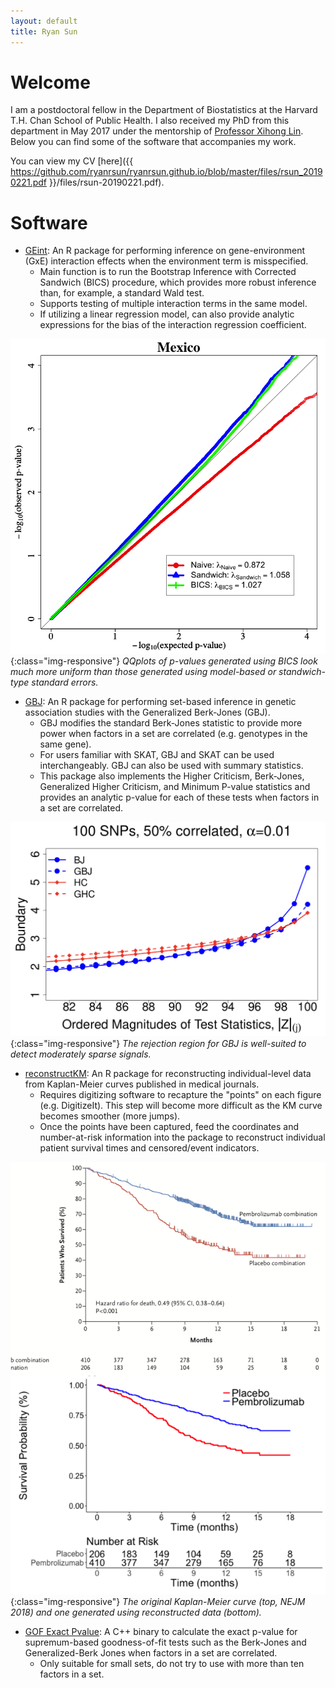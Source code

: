 ```yaml
---
layout: default
title: Ryan Sun
---
```


# Welcome

I am a postdoctoral fellow in the Department of Biostatistics at the Harvard T.H. Chan School of Public Health.
I also received my PhD from this department in May 2017 under the mentorship of [Professor Xihong Lin](https://content.sph.harvard.edu/xlin/).
Below you can find some of the software that accompanies my work.

You can view my CV [here]({{ https://github.com/ryanrsun/ryanrsun.github.io/blob/master/files/rsun_20190221.pdf }}/files/rsun-20190221.pdf).

# Software
* [GEint](https://github.com/ryanrsun/GEint): An R package for performing inference on gene-environment (GxE) interaction
effects when the environment term is misspecified.
    * Main function is to run the Bootstrap Inference with Corrected Sandwich (BICS) procedure, which provides more
robust inference than, for example, a standard Wald test.
    * Supports testing of multiple interaction terms in the same model. 
    * If utilizing a linear regression model, can also provide analytic expressions for the bias of the interaction
regression coefficient.

![mexico_qqplot](/files/mexico_mdi.png){:class="img-responsive"}
   *QQplots of p-values generated using BICS look much more uniform than those generated using model-based or standwich-type standard errors.*

* [GBJ](https://github.com/ryanrsun/GBJ): An R package for performing set-based inference in genetic association studies with
the Generalized Berk-Jones (GBJ). 
    * GBJ modifies the standard Berk-Jones statistic to provide more power when factors in a set are correlated (e.g. genotypes in the same gene).
    * For users familiar with SKAT, GBJ and SKAT can be used interchangeably. GBJ can also be used with summary statistics.
    * This package also implements the Higher Criticism, Berk-Jones, Generalized Higher Criticism, and Minimum P-value statistics and provides an analytic 
p-value for each of these tests when factors in a set are correlated.   

![rej_regions](/files/rej_regions.png){:class="img-responsive"}
   *The rejection region for GBJ is well-suited to detect moderately sparse signals.*

* [reconstructKM](https://github.com/ryanrsun/reconstructKM): An R package for reconstructing individual-level data from Kaplan-Meier
curves published in medical journals.
    * Requires digitizing software to recapture the "points" on each figure (e.g. DigitizeIt). This step will become more difficult
as the KM curve becomes smoother (more jumps).
    * Once the points have been captured, feed the coordinates and number-at-risk information into the package to reconstruct
individual patient survival times and censored/event indicators.

![rej_regions](/files/two_KM.png){:class="img-responsive"}
   *The original Kaplan-Meier curve (top, NEJM 2018) and one generated using reconstructed data (bottom).*

* [GOF Exact Pvalue](https://github.com/ryanrsun/GOF_exact_pvalue): A C++ binary to calculate the exact p-value for supremum-based
goodness-of-fit tests such as the Berk-Jones and Generalized-Berk Jones when factors in a set are correlated. 
    * Only suitable for small sets, do not try to use with more than ten factors in a set.



